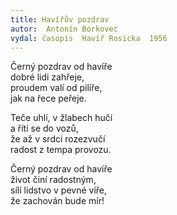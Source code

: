 ```yaml
---
title: Havířův pozdrav
autor:  Antonín Borkovec
vydal: časopis  Havíř Rosicka  1956
---
```


Černý pozdrav od havíře  
dobré lidi zahřeje,  
proudem valí od pilíře,  
jak na řece peřeje.

Teče uhlí, v žlabech hučí   
a řítí se do vozů,   
že až v srdci rozezvučí   
radost z tempa provozu.

Černý pozdrav od havíře   
život činí radostným,   
sílí lidstvo v pevné víře,   
že zachován bude mír!